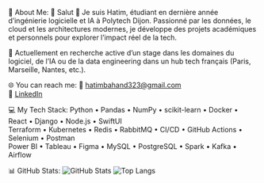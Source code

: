💫 About Me:
🔭 Salut 👋 Je suis Hatim, étudiant en dernière année d’ingénierie logicielle et IA à Polytech Dijon. Passionné par les données, le cloud et les architectures modernes, je développe des projets académiques et personnels pour explorer l’impact réel de la tech.

🎯 Actuellement en recherche active d’un stage dans les domaines du logiciel, de l’IA ou de la data engineering dans un hub tech français (Paris, Marseille, Nantes, etc.).

🌐 You can reach me:
📧 hatimbahand323@gmail.com  
💼 [LinkedIn](https://www.linkedin.com/in/hatimbahand)  

💻 My Tech Stack:
Python • Pandas • NumPy • scikit-learn • Docker • React • Django • Node.js • SwiftUI  
Terraform • Kubernetes • Redis • RabbitMQ • CI/CD • GitHub Actions • Selenium • Postman  
Power BI • Tableau • Figma • MySQL • PostgreSQL • Spark • Kafka • Airflow

📊 GitHub Stats:
![GitHub Stats](https://github-readme-stats.vercel.app/api?username=hatimbahand&show_icons=true&theme=radical)
![Top Langs](https://github-readme-stats.vercel.app/api/top-langs/?username=hatimbahand&layout=compact&theme=radical)
